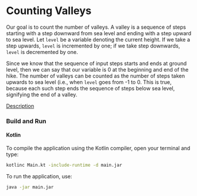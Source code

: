 # Counting Valleys

Our goal is to count the number of valleys. A valley is a sequence of steps starting with a step downward from sea level and ending with a step upward to sea level. Let `level` be a variable denoting the current height. If we take a step upwards, `level`  is incremented by one; if we take step downwards, `level`  is decremented by one.


Since we know that the sequence of input steps starts and ends at ground level, then we can say that our variable is 0 at the beginning and end of the hike. The number of valleys can be counted as the number of steps taken upwards to sea level (i.e., when `level` goes from -1 to 0. This is true, because each such step ends the sequence of steps below sea level, signifying the end of a valley.

[Description](https://www.hackerrank.com/challenges/counting-valleys)

### Build and Run

#### Kotlin

To compile the application using the Kotlin compiler, open your terminal and type:
```bash
kotlinc Main.kt -include-runtime -d main.jar
```

To run the application, use:
```bash
java -jar main.jar
```
